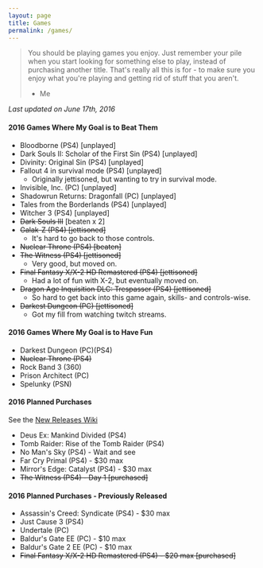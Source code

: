 ```yaml
---
layout: page
title: Games
permalink: /games/
---
```


> You should be playing games you enjoy. Just remember your pile when you start
> looking for something else to play, instead of purchasing another title. That's
> really all this is for - to make sure you enjoy what you're playing and getting
> rid of stuff that you aren't.
> - Me

*Last updated on June 17th, 2016*

#### 2016 Games Where My Goal is to Beat Them

- Bloodborne (PS4) [unplayed]
- Dark Souls II: Scholar of the First Sin (PS4) [unplayed]
- Divinity: Original Sin (PS4) [unplayed]
- Fallout 4 in survival mode (PS4) [unplayed]
  - Originally jettisoned, but wanting to try in survival mode.
- Invisible, Inc. (PC) [unplayed]
- Shadowrun Returns: Dragonfall (PC) [unplayed]
- Tales from the Borderlands (PS4) [unplayed]
- Witcher 3 (PS4) [unplayed]
- ~~Dark Souls III~~ [beaten x 2]
- ~~Galak-Z (PS4) [jettisoned]~~
  - It's hard to go back to those controls.
- ~~Nuclear Throne (PS4) [beaten]~~
- ~~The Witness (PS4) [jettisoned]~~
  - Very good, but moved on.
- ~~Final Fantasy X/X-2 HD Remastered (PS4) [jettisoned]~~
  - Had a lot of fun with X-2, but eventually moved on.
- ~~Dragon Age Inquisition DLC: Trespasser (PS4) [jettisoned]~~
  - So hard to get back into this game again, skills- and controls-wise.
- ~~Darkest Dungeon (PC) [jettisoned]~~
  - Got my fill from watching twitch streams.

#### 2016 Games Where My Goal is to Have Fun

- Darkest Dungeon (PC)(PS4)
- ~~Nuclear Throne (PS4)~~
- Rock Band 3 (360)
- Prison Architect (PC)
- Spelunky (PSN)

#### 2016 Planned Purchases 

See the [New Releases Wiki][new-releases]

- Deus Ex: Mankind Divided (PS4)
- Tomb Raider: Rise of the Tomb Raider (PS4)
- No Man's Sky (PS4) - Wait and see
- Far Cry Primal (PS4) - $30 max
- Mirror's Edge: Catalyst (PS4) - $30 max
- ~~The Witness (PS4) - Day 1 [purchased]~~

#### 2016 Planned Purchases - Previously Released

- Assassin's Creed: Syndicate (PS4) - $30 max
- Just Cause 3 (PS4)
- Undertale (PC)
- Baldur's Gate EE (PC) - $10 max
- Baldur's Gate 2 EE (PC) - $10 max
- ~~Final Fantasy X/X-2 HD Remastered (PS4) - $20 max [purchased]~~

[new-releases]: https://en.wikipedia.org/wiki/2016_in_video_gaming#Game_releases
